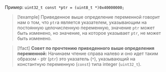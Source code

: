 Пример: `uint32_t const *ptr = (uint8_t *)0x40000000;`

> [!example]
> Приведенное выше определение переменной говорит нам о том, что `ptr`a является указателем, указывающим на постоянную целочисленную переменную, значение `ptr` может быть изменено, но значение, на которое указывает `ptr`, не может быть изменено.

> [!fact]
> **Совет по прочтению приведенного выше определения переменной:** Начинаем чтение справа налево и оно идет таким образом - ptr (`ptr`) это указатель (`*`), указывающий на константную переменную (`const`) типа integer (`uint32_t`).
